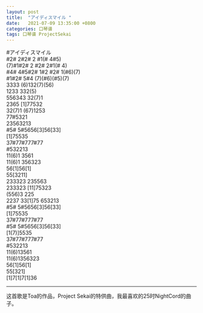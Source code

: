 ```yaml
---
layout: post
title:  "アイディスマイル "
date:   2021-07-09 13:35:00 +0800
categories: 口琴谱
tags: 口琴谱 ProjectSekai
---
```

#アイディスマイル  
\#2# 2#2# 2 #1(# 4#5)  
(7)#1#2# 2 #2# 2#1(# 4)  
\#4# 4#5#2# 1#2 #2# 1(#6)(7)  
\#1#2# 5#4 (7)(#6)(#5)(7)  
3333 (6)132(7)(56)  
1233 332(5)  
556343 32(7)1  
2365 [1]77532  
32(7)1 (67)1253  
77#5321  
23563213  
\#5# 5#5656[3]56[33]  
[1]75535  
37#77#777#77  
\#532213  
11(6)1 3561  
11(6)1 356323  
56[1]56[1]  
55[3211]  
233323 235563  
233323 [11]75323  
(556)3 225  
2237 33[1]75 653213  
\#5# 5#5656[3]56[33]  
[1]75535  
37#77#777#77  
\#5# 5#5656[3]56[33]  
[1(7)]5535  
37#77#777#77  
\#532213  
11(6)13561  
11(6)1356323  
56[1]56[1]  
55[321]  
[1]7[1]7[1]36  

-------
这首歌是Toa的作品，Project Sekai的特供曲，我最喜欢的25时NightCord的曲子。